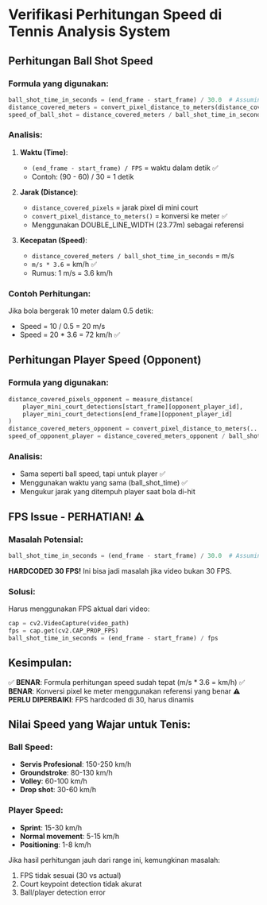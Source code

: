 # Verifikasi Perhitungan Speed di Tennis Analysis System

## Perhitungan Ball Shot Speed

### Formula yang digunakan:
```python
ball_shot_time_in_seconds = (end_frame - start_frame) / 30.0  # Assuming 30 FPS
distance_covered_meters = convert_pixel_distance_to_meters(distance_covered_pixels, ...)
speed_of_ball_shot = distance_covered_meters / ball_shot_time_in_seconds * 3.6
```

### Analisis:
1. **Waktu (Time)**: 
   - `(end_frame - start_frame) / FPS` = waktu dalam detik ✅
   - Contoh: (90 - 60) / 30 = 1 detik

2. **Jarak (Distance)**:
   - `distance_covered_pixels` = jarak pixel di mini court
   - `convert_pixel_distance_to_meters()` = konversi ke meter ✅
   - Menggunakan DOUBLE_LINE_WIDTH (23.77m) sebagai referensi

3. **Kecepatan (Speed)**:
   - `distance_covered_meters / ball_shot_time_in_seconds` = m/s
   - `m/s * 3.6` = km/h ✅
   - Rumus: 1 m/s = 3.6 km/h

### Contoh Perhitungan:
Jika bola bergerak 10 meter dalam 0.5 detik:
- Speed = 10 / 0.5 = 20 m/s
- Speed = 20 * 3.6 = 72 km/h ✅

## Perhitungan Player Speed (Opponent)

### Formula yang digunakan:
```python
distance_covered_pixels_opponent = measure_distance(
    player_mini_court_detections[start_frame][opponent_player_id],
    player_mini_court_detections[end_frame][opponent_player_id]
)
distance_covered_meters_opponent = convert_pixel_distance_to_meters(...)
speed_of_opponent_player = distance_covered_meters_opponent / ball_shot_time_in_seconds * 3.6
```

### Analisis:
- Sama seperti ball speed, tapi untuk player ✅
- Menggunakan waktu yang sama (ball_shot_time) ✅
- Mengukur jarak yang ditempuh player saat bola di-hit

## FPS Issue - PERHATIAN! ⚠️

### Masalah Potensial:
```python
ball_shot_time_in_seconds = (end_frame - start_frame) / 30.0  # Assuming 30 FPS
```

**HARDCODED 30 FPS!** Ini bisa jadi masalah jika video bukan 30 FPS.

### Solusi:
Harus menggunakan FPS aktual dari video:
```python
cap = cv2.VideoCapture(video_path)
fps = cap.get(cv2.CAP_PROP_FPS)
ball_shot_time_in_seconds = (end_frame - start_frame) / fps
```

## Kesimpulan:

✅ **BENAR**: Formula perhitungan speed sudah tepat (m/s * 3.6 = km/h)
✅ **BENAR**: Konversi pixel ke meter menggunakan referensi yang benar
⚠️ **PERLU DIPERBAIKI**: FPS hardcoded di 30, harus dinamis

## Nilai Speed yang Wajar untuk Tenis:

### Ball Speed:
- **Servis Profesional**: 150-250 km/h
- **Groundstroke**: 80-130 km/h
- **Volley**: 60-100 km/h
- **Drop shot**: 30-60 km/h

### Player Speed:
- **Sprint**: 15-30 km/h
- **Normal movement**: 5-15 km/h
- **Positioning**: 1-8 km/h

Jika hasil perhitungan jauh dari range ini, kemungkinan masalah:
1. FPS tidak sesuai (30 vs actual)
2. Court keypoint detection tidak akurat
3. Ball/player detection error
